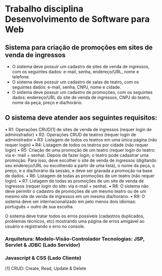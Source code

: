 # Trabalho disciplina Desenvolvimento de Software para Web

## Sistema para criação de promoções em sites de venda de ingressos

- O sistema deve possuir um cadastro de sites de venda de ingressos, com os seguintes dados: e-mail, senha, endereço/URL, nome e telefone.
- O sistema deve possuir um cadastro de salas de teatro, com os seguintes dados: e-mail, senha, CNPJ, nome e cidade.
- O sistema deve possuir um cadastro de promoções, com os seguintes dados: endereço/URL do site de venda de ingressos, CNPJ do teatro, nome da peça, preço e dia/horário.

## O sistema deve atender aos seguintes requisitos:

• R1: Operações CRUD[1] de sites de venda de ingressos (requer login de
administrador)
• R2: Operações CRUD de teatros (requer login de administrador
• R3: Listagem de todos os teatros em uma única página (não requer login)
• R4: Listagem de todos os teatros por cidade (não requer login)
• R5: Criação de uma promoção de um teatro (requer login do teatro: via e-
mail + senha). Depois de fazer login, o teatro pode cadastrar uma promoção. Para isso, deve escolher o site de venda de ingressos (digitando seu endereço/URL ou escolhendo a partir de uma lista), o nome da peça, o preço, e o dia/horário da sessão, e deve ser gravada a promoção na base de dados.
• R6: Listagem de todas as promoções de um teatro (não requer login).
• R7: Listagem de todas as promoções de um site de venda de ingressos
(requer login do site: via e-mail + senha).
• R8: O sistema não deve permitir o cadastro de promoções de um mesmo
teatro ou de um mesmo site de venda de ingressos em um mesmo
dia/horário.
• R9: O sistema deve ser internacionalizado em pelo menos dois idiomas:
português + outro de sua escolha.

O sistema deve tratar todos os erros possíveis (cadastros duplicados, problemas técnicos, etc) mostrando uma página de erros amigável ao usuário e registrando o erro no console.


### Arquitetura: Modelo-Visão-Controlador Tecnologias: JSP, Servlet & JDBC (Lado Servidor)
### Javascript & CSS (Lado Cliente) 

[1] CRUD: Create, Read, Update & Delete
